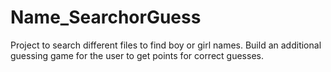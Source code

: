 # Name_SearchorGuess
Project to search different files to find boy or girl names. Build an additional guessing game for the user to get points for correct guesses. 
